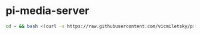 # pi-media-server

```bash
cd ~ && bash <(curl -s https://raw.githubusercontent.com/vicmiletsky/pi-media-server/main/init.sh)
```
